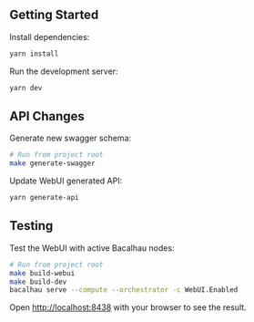 ## Getting Started

Install dependencies:

```bash
yarn install
```

Run the development server:

```bash
yarn dev
```

## API Changes

Generate new swagger schema:
```bash
# Run from project root
make generate-swagger
```

Update WebUI generated API:
```bash
yarn generate-api
```

## Testing

Test the WebUI with active Bacalhau nodes:
```bash
# Run from project root
make build-webui
make build-dev
bacalhau serve --compute --orchestrator -c WebUI.Enabled
```

Open [http://localhost:8438](http://localhost:8438) with your browser to see the result.
